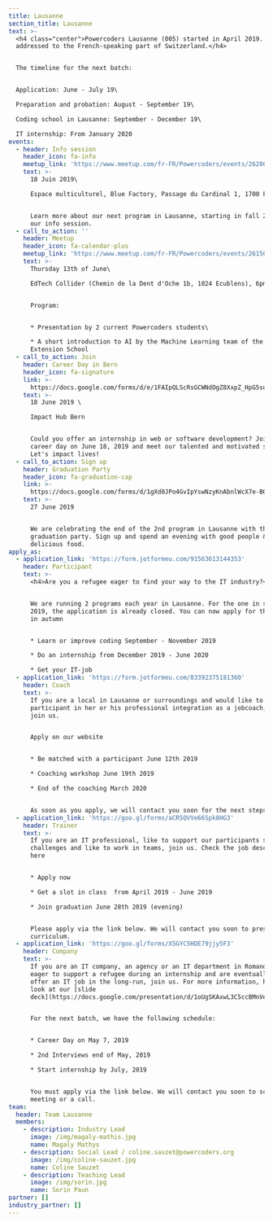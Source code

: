 ```yaml
---
title: Lausanne
section_title: Lausanne
text: >-
  <h4 class="center">Powercoders Lausanne (005) started in April 2019. It is
  addressed to the French-speaking part of Switzerland.</h4>


  The timeline for the next batch:


  Application: June - July 19\

  Preparation and probation: August - September 19\

  Coding school in Lausanne: September - December 19\

  IT internship: From January 2020
events:
  - header: Info session
    header_icon: fa-info
    meetup_link: 'https://www.meetup.com/fr-FR/Powercoders/events/262002834/'
    text: >-
      18 Juin 2019\

      Espace multiculturel, Blue Factory, Passage du Cardinal 1, 1700 Fribourg


      Learn more about our next program in Lausanne, starting in fall 2019, at
      our info session.
  - call_to_action: ''
    header: Meetup
    header_icon: fa-calendar-plus
    meetup_link: 'https://www.meetup.com/fr-FR/Powercoders/events/261505609/'
    text: >-
      Thursday 13th of June\

      EdTech Collider (Chemin de la Dent d'Oche 1b, 1024 Ecublens), 6pm


      Program:


      * Presentation by 2 current Powercoders students\

      * A short introduction to AI by the Machine Learning team of the EPFL
      Extension School
  - call_to_action: Join
    header: Career Day in Bern
    header_icon: fa-signature
    link: >-
      https://docs.google.com/forms/d/e/1FAIpQLScRsGCWNdOgZ8XxpZ_HpG5su_nUr1tQu7BTN27ZUHKLjNf7kA/viewform
    text: >-
      18 June 2019 \

      Impact Hub Bern


      Could you offer an internship in web or software development? Join our
      career day on June 18, 2019 and meet our talented and motivated students.
      Let's impact lives!
  - call_to_action: Sign up
    header: Graduation Party
    header_icon: fa-graduation-cap
    link: >-
      https://docs.google.com/forms/d/1gXd0JPo4GvIpYswNzyKnAbnlWcX7e-B0YBAWC-df890/edit
    text: >-
      27 June 2019


      We are celebrating the end of the 2nd program in Lausanne with the
      graduation party. Sign up and spend an evening with good people &
      delicious food.
apply_as:
  - application_link: 'https://form.jotformeu.com/91563613144353'
    header: Participant
    text: >-
      <h4>Are you a refugee eager to find your way to the IT industry?</h4>


      We are running 2 programs each year in Lausanne. For the one in spring
      2019, the application is already closed. You can now apply for the program
      in autumn 


      * Learn or improve coding September - November 2019

      * Do an internship from December 2019 - June 2020

      * Get your IT-job 
  - application_link: 'https://form.jotformeu.com/83392375181360'
    header: Coach
    text: >-
      If you are a local in Lausanne or surroundings and would like to support a
      participant in her or his professional integration as a jobcoach, please
      join us.


      Apply on our website


      * Be matched with a participant June 12th 2019 

      * Coaching workshop June 19th 2019

      * End of the coaching March 2020


      As soon as you apply, we will contact you soon for the next steps.
  - application_link: 'https://goo.gl/forms/aCR5QVVe66Spk8HG3'
    header: Trainer
    text: >-
      If you are an IT professional, like to support our participants solving IT
      challenges and like to work in teams, join us. Check the job description
      here


      * Apply now

      * Get a slot in class  from April 2019 - June 2019

      * Join graduation June 28th 2019 (evening)


      Please apply via the link below. We will contact you soon to present our
      curriculum.
  - application_link: 'https://goo.gl/forms/X5GYC5HDE79jjy5F3'
    header: Company
    text: >-
      If you are an IT company, an agency or an IT department in Romandie, are
      eager to support a refugee during an internship and are eventually able to
      offer an IT job in the long-run, join us. For more information, have a
      look at our [slide
      deck](https://docs.google.com/presentation/d/1oUgSKAxwL3C5ccBMnVeQaTTHv4-dWdSUQsPsUkBEwBo/edit#slide=id.g3af7b31b61_0_30).


      For the next batch, we have the following schedule:


      * Career Day on May 7, 2019 

      * 2nd Interviews end of May, 2019

      * Start internship by July, 2019


      You must apply via the link below. We will contact you soon to schedule a
      meeting or a call.
team:
  header: Team Lausanne
  members:
    - description: Industry Lead
      image: /img/magaly-mathis.jpg
      name: Magaly Mathys
    - description: Social Lead / coline.sauzet@powercoders.org
      image: /img/coline-sauzet.jpg
      name: Coline Sauzet
    - description: Teaching Lead
      image: /img/sorin.jpg
      name: Sorin Paun
partner: []
industry_partner: []
---
```


